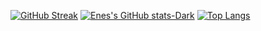 

[![GitHub Streak](https://streak-stats.demolab.com?user=EnesBrt&theme=python-dark&hide_border=true)](https://git.io/streak-stats)
[![Enes's GitHub stats-Dark](https://github-readme-stats.vercel.app/api?username=EnesBrt&show_icons=true&theme=dark#gh-dark-mode-only)](https://github.com/anuraghazra/github-readme-stats#gh-dark-mode-only)
[![Top Langs](https://github-readme-stats.vercel.app/api/top-langs/?username=EnesBrt&layout=donut)](https://github.com/anuraghazra/github-readme-stats)


